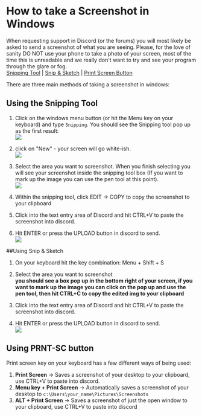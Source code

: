 # How to take a Screenshot in Windows 
When requesting support in Discord (or the forums) you will most likely be asked to send a screenshot of what you are seeing. Please, for the love of sanity DO NOT use your phone to take a photo of your screen, most of the time this is unreadable and we really don't want to try and see your program through the glare or fog.  
[Snipping Tool](#using-the-snipping-tool) | [Snip & Sketch](#snip-sketch) | [Print Screen Button](#using-print-sc-button)


There are three main methods of taking a screenshot in windows:
## Using the Snipping Tool  
1. Click on the windows menu button (or hit the Menu key on your keyboard) and type `Snipping`. You should see the Snipping tool pop up as the first result:  
![](https://raw.githubusercontent.com/Silversunset01/dbm/master/screenshots/screenshots-1.png)  

2. click on "New" - your screen will go white-ish.  
![](https://raw.githubusercontent.com/Silversunset01/dbm/master/screenshots/screenshots-2.png)  

3. Select the area you want to screenshot. When you finish selecting you will see your screenshot inside the snipping tool box (If you want to mark up the image you can use the pen tool at this point).  
![](https://raw.githubusercontent.com/Silversunset01/dbm/master/screenshots/screenshots-3.png)  

4. Within the snipping tool, click EDIT -> COPY to copy the screenshot to your clipboard  

5. Click into the text entry area of Discord and hit CTRL+V to paste the screenshot into discord.  

6. Hit ENTER or press the UPLOAD button in discord to send.  
![](https://raw.githubusercontent.com/Silversunset01/dbm/master/screenshots/screenshots-4.png)

##Using Snip & Sketch  
1. On your keyboard hit the key combination: Menu + Shift + S  

2. Select the area you want to screenshot   
**you should see a box pop up in the bottom right of your screen, if you want to mark up the image you can click on the pop up and use the pen tool, then hit CTRL+C to copy the edited img to your clipboard**    

3. Click into the text entry area of Discord and hit CTRL+V to paste the screenshot into discord.  

4. Hit ENTER or press the UPLOAD button in discord to send.   
![](https://raw.githubusercontent.com/Silversunset01/dbm/master/screenshots/screenshots-4.png)  

## Using PRNT-SC button  
Print screen key on your keyboard has a few different ways of being used:

1. **Print Screen** -> Saves a screenshot of your desktop to your clipboard, use CTRL+V to paste into discord.
2. **Menu key + Print Screen** -> Automatically saves a screenshot of your desktop to `c:\Users\your_name\Pictures\Screenshots`
3. **ALT + Print Screen** -> Saves a screenshot of just the open window to your clipboard, use CTRL+V to paste into discord
